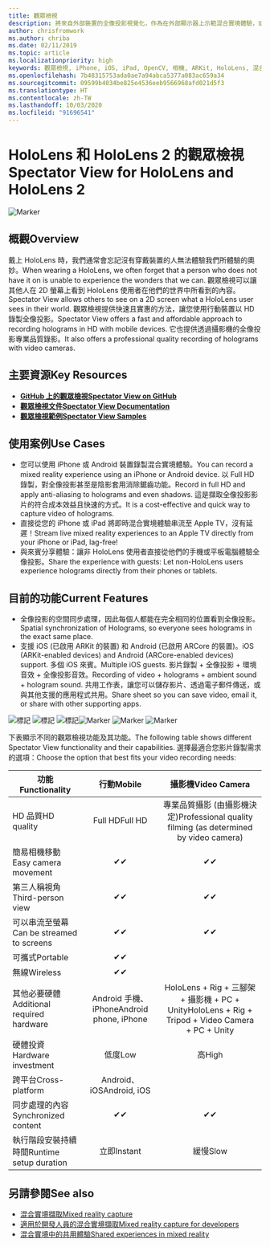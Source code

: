 ```yaml
---
title: 觀眾檢視
description: 將來自外部裝置的全像投影視覺化，作為在外部顯示器上示範混合實境體驗，或錄製混合實境體驗影片的方法。
author: chrisfromwork
ms.author: chriba
ms.date: 02/11/2019
ms.topic: article
ms.localizationpriority: high
keywords: 觀眾檢視, iPhone, iOS, iPad, OpenCV, 相機, ARKit, HoloLens, 混合實境, MixedRealityToolkit, 示範, 錄製
ms.openlocfilehash: 7b48315753ada0ae7a94abca5377a083ac659a34
ms.sourcegitcommit: 09599b4034be825e4536eeb9566968afd021d5f3
ms.translationtype: HT
ms.contentlocale: zh-TW
ms.lasthandoff: 10/03/2020
ms.locfileid: "91696541"
---
```

# <a name="spectator-view-for-hololens-and-hololens-2"></a><span data-ttu-id="34410-104">HoloLens 和 HoloLens 2 的觀眾檢視</span><span class="sxs-lookup"><span data-stu-id="34410-104">Spectator View for HoloLens and HoloLens 2</span></span>

![Marker](images/SpecViewPhoneHero.jpg)

## <a name="overview"></a><span data-ttu-id="34410-106">概觀</span><span class="sxs-lookup"><span data-stu-id="34410-106">Overview</span></span>

<span data-ttu-id="34410-107">戴上 HoloLens 時，我們通常會忘記沒有穿戴裝置的人無法體驗我們所體驗的奧妙。</span><span class="sxs-lookup"><span data-stu-id="34410-107">When wearing a HoloLens, we often forget that a person who does not have it on is unable to experience the wonders that we can.</span></span> <span data-ttu-id="34410-108">觀眾檢視可以讓其他人在 2D 螢幕上看到 HoloLens 使用者在他們的世界中所看到的內容。</span><span class="sxs-lookup"><span data-stu-id="34410-108">Spectator View allows others to see on a 2D screen what a HoloLens user sees in their world.</span></span>
<span data-ttu-id="34410-109">觀眾檢視提供快速且實惠的方法，讓您使用行動裝置以 HD 錄製全像投影。</span><span class="sxs-lookup"><span data-stu-id="34410-109">Spectator View offers a fast and affordable approach to recording holograms in HD with mobile devices.</span></span> <span data-ttu-id="34410-110">它也提供透過攝影機的全像投影專業品質錄影。</span><span class="sxs-lookup"><span data-stu-id="34410-110">It also offers a professional quality recording of holograms with video cameras.</span></span>

## <a name="key-resources"></a><span data-ttu-id="34410-111">主要資源</span><span class="sxs-lookup"><span data-stu-id="34410-111">Key Resources</span></span>

* [<span data-ttu-id="34410-112">**GitHub 上的觀眾檢視**</span><span class="sxs-lookup"><span data-stu-id="34410-112">**Spectator View on GitHub**</span></span>](https://github.com/microsoft/MixedReality-SpectatorView)
* [<span data-ttu-id="34410-113">**觀眾檢視文件**</span><span class="sxs-lookup"><span data-stu-id="34410-113">**Spectator View Documentation**</span></span>](https://microsoft.github.io/MixedReality-SpectatorView/README.html)
* [<span data-ttu-id="34410-114">**觀眾檢視範例**</span><span class="sxs-lookup"><span data-stu-id="34410-114">**Spectator View Samples**</span></span>](https://github.com/microsoft/MixedReality-SpectatorView/tree/master/samples)

## <a name="use-cases"></a><span data-ttu-id="34410-115">使用案例</span><span class="sxs-lookup"><span data-stu-id="34410-115">Use Cases</span></span>
* <span data-ttu-id="34410-116">您可以使用 iPhone 或 Android 裝置錄製混合實境體驗。</span><span class="sxs-lookup"><span data-stu-id="34410-116">You can record a mixed reality experience using an iPhone or Android device.</span></span> <span data-ttu-id="34410-117">以 Full HD 錄製，對全像投影甚至是陰影套用消除鋸齒功能。</span><span class="sxs-lookup"><span data-stu-id="34410-117">Record in full HD and apply anti-aliasing to holograms and even shadows.</span></span> <span data-ttu-id="34410-118">這是擷取全像投影影片的符合成本效益且快速的方式。</span><span class="sxs-lookup"><span data-stu-id="34410-118">It is a cost-effective and quick way to capture video of holograms.</span></span>
* <span data-ttu-id="34410-119">直接從您的 iPhone 或 iPad 將即時混合實境體驗串流至 Apple TV，沒有延遲！</span><span class="sxs-lookup"><span data-stu-id="34410-119">Stream live mixed reality experiences to an Apple TV directly from your iPhone or iPad, lag-free!</span></span>
* <span data-ttu-id="34410-120">與來賓分享體驗：讓非 HoloLens 使用者直接從他們的手機或平板電腦體驗全像投影。</span><span class="sxs-lookup"><span data-stu-id="34410-120">Share the experience with guests: Let non-HoloLens users experience holograms directly from their phones or tablets.</span></span>

## <a name="current-features"></a><span data-ttu-id="34410-121">目前的功能</span><span class="sxs-lookup"><span data-stu-id="34410-121">Current Features</span></span>

* <span data-ttu-id="34410-122">全像投影的空間同步處理，因此每個人都能在完全相同的位置看到全像投影。</span><span class="sxs-lookup"><span data-stu-id="34410-122">Spatial synchronization of Holograms, so everyone sees holograms in the exact same place.</span></span>
* <span data-ttu-id="34410-123">支援 iOS (已啟用 ARKit 的裝置) 和 Android (已啟用 ARCore 的裝置)。</span><span class="sxs-lookup"><span data-stu-id="34410-123">iOS (ARKit-enabled devices) and Android (ARCore-enabled devices) support.</span></span>
<span data-ttu-id="34410-124">多個 iOS 來賓。</span><span class="sxs-lookup"><span data-stu-id="34410-124">Multiple iOS guests.</span></span>
<span data-ttu-id="34410-125">影片錄製 + 全像投影 + 環境音效 + 全像投影音效。</span><span class="sxs-lookup"><span data-stu-id="34410-125">Recording of video + holograms + ambient sound + hologram sound.</span></span>
<span data-ttu-id="34410-126">共用工作表，讓您可以儲存影片、透過電子郵件傳送，或與其他支援的應用程式共用。</span><span class="sxs-lookup"><span data-stu-id="34410-126">Share sheet so you can save video, email it, or share with other supporting apps.</span></span>

<span data-ttu-id="34410-127">![標記](images/SpecViewPhoneDemo.jpg)
![標記](images/hololensspectatorview-500px.jpg) ![標記](images/spectatorview-300px.png)</span><span class="sxs-lookup"><span data-stu-id="34410-127">![Marker](images/SpecViewPhoneDemo.jpg)
![Marker](images/hololensspectatorview-500px.jpg) ![Marker](images/spectatorview-300px.png)</span></span>

<span data-ttu-id="34410-128">下表顯示不同的觀眾檢視功能及其功能。</span><span class="sxs-lookup"><span data-stu-id="34410-128">The following table shows different Spectator View functionality and their capabilities.</span></span> <span data-ttu-id="34410-129">選擇最適合您影片錄製需求的選項：</span><span class="sxs-lookup"><span data-stu-id="34410-129">Choose the option that best fits your video recording needs:</span></span>

|      <span data-ttu-id="34410-130">功能</span><span class="sxs-lookup"><span data-stu-id="34410-130">Functionality</span></span>                                | <span data-ttu-id="34410-131">行動</span><span class="sxs-lookup"><span data-stu-id="34410-131">Mobile</span></span>                  |                    <span data-ttu-id="34410-132">攝影機</span><span class="sxs-lookup"><span data-stu-id="34410-132">Video Camera</span></span>              |
|--------------------------------------|:-----------------------:|:-------------------------------------------:|
| <span data-ttu-id="34410-133">HD 品質</span><span class="sxs-lookup"><span data-stu-id="34410-133">HD quality</span></span>                           |         <span data-ttu-id="34410-134">Full HD</span><span class="sxs-lookup"><span data-stu-id="34410-134">Full HD</span></span>         |        <span data-ttu-id="34410-135">專業品質攝影 (由攝影機決定)</span><span class="sxs-lookup"><span data-stu-id="34410-135">Professional quality filming (as determined by video camera)</span></span>      |
| <span data-ttu-id="34410-136">簡易相機移動</span><span class="sxs-lookup"><span data-stu-id="34410-136">Easy camera movement</span></span>                 |            <span data-ttu-id="34410-137">✔</span><span class="sxs-lookup"><span data-stu-id="34410-137">✔</span></span>            |                      <span data-ttu-id="34410-138">✔</span><span class="sxs-lookup"><span data-stu-id="34410-138">✔</span></span>                      |
| <span data-ttu-id="34410-139">第三人稱視角</span><span class="sxs-lookup"><span data-stu-id="34410-139">Third-person view</span></span>                    |            <span data-ttu-id="34410-140">✔</span><span class="sxs-lookup"><span data-stu-id="34410-140">✔</span></span>            |                      <span data-ttu-id="34410-141">✔</span><span class="sxs-lookup"><span data-stu-id="34410-141">✔</span></span>                      |
| <span data-ttu-id="34410-142">可以串流至螢幕</span><span class="sxs-lookup"><span data-stu-id="34410-142">Can be streamed to screens</span></span>           |            <span data-ttu-id="34410-143">✔</span><span class="sxs-lookup"><span data-stu-id="34410-143">✔</span></span>            |                      <span data-ttu-id="34410-144">✔</span><span class="sxs-lookup"><span data-stu-id="34410-144">✔</span></span>                      |
| <span data-ttu-id="34410-145">可攜式</span><span class="sxs-lookup"><span data-stu-id="34410-145">Portable</span></span>                             |            <span data-ttu-id="34410-146">✔</span><span class="sxs-lookup"><span data-stu-id="34410-146">✔</span></span>            |                                             |
| <span data-ttu-id="34410-147">無線</span><span class="sxs-lookup"><span data-stu-id="34410-147">Wireless</span></span>                             |            <span data-ttu-id="34410-148">✔</span><span class="sxs-lookup"><span data-stu-id="34410-148">✔</span></span>            |                                             |
| <span data-ttu-id="34410-149">其他必要硬體</span><span class="sxs-lookup"><span data-stu-id="34410-149">Additional required hardware</span></span>         |     <span data-ttu-id="34410-150">Android 手機、iPhone</span><span class="sxs-lookup"><span data-stu-id="34410-150">Android phone, iPhone</span></span>    | <span data-ttu-id="34410-151">HoloLens + Rig + 三腳架 + 攝影機 + PC + Unity</span><span class="sxs-lookup"><span data-stu-id="34410-151">HoloLens + Rig + Tripod + Video Camera + PC + Unity</span></span> |
| <span data-ttu-id="34410-152">硬體投資</span><span class="sxs-lookup"><span data-stu-id="34410-152">Hardware investment</span></span>                  |           <span data-ttu-id="34410-153">低度</span><span class="sxs-lookup"><span data-stu-id="34410-153">Low</span></span>            |                     <span data-ttu-id="34410-154">高</span><span class="sxs-lookup"><span data-stu-id="34410-154">High</span></span>                    |
| <span data-ttu-id="34410-155">跨平台</span><span class="sxs-lookup"><span data-stu-id="34410-155">Cross-platform</span></span>                       |           <span data-ttu-id="34410-156">Android、iOS</span><span class="sxs-lookup"><span data-stu-id="34410-156">Android, iOS</span></span>   |                                             |
| <span data-ttu-id="34410-157">同步處理的內容</span><span class="sxs-lookup"><span data-stu-id="34410-157">Synchronized content</span></span>                 |            <span data-ttu-id="34410-158">✔</span><span class="sxs-lookup"><span data-stu-id="34410-158">✔</span></span>            |                      <span data-ttu-id="34410-159">✔</span><span class="sxs-lookup"><span data-stu-id="34410-159">✔</span></span>                      |
| <span data-ttu-id="34410-160">執行階段安裝持續時間</span><span class="sxs-lookup"><span data-stu-id="34410-160">Runtime setup duration</span></span>               |         <span data-ttu-id="34410-161">立即</span><span class="sxs-lookup"><span data-stu-id="34410-161">Instant</span></span>          |                     <span data-ttu-id="34410-162">緩慢</span><span class="sxs-lookup"><span data-stu-id="34410-162">Slow</span></span>                    |
## <a name="see-also"></a><span data-ttu-id="34410-163">另請參閱</span><span class="sxs-lookup"><span data-stu-id="34410-163">See also</span></span>

* [<span data-ttu-id="34410-164">混合實境擷取</span><span class="sxs-lookup"><span data-stu-id="34410-164">Mixed reality capture</span></span>](../../mixed-reality-capture.md) 
* [<span data-ttu-id="34410-165">適用於開發人員的混合實境擷取</span><span class="sxs-lookup"><span data-stu-id="34410-165">Mixed reality capture for developers</span></span>](mixed-reality-capture-for-developers.md)
* [<span data-ttu-id="34410-166">混合實境中的共用體驗</span><span class="sxs-lookup"><span data-stu-id="34410-166">Shared experiences in mixed reality</span></span>](shared-experiences-in-mixed-reality.md)
